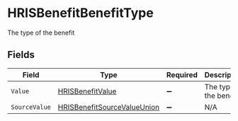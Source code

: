 # HRISBenefitBenefitType

The type of the benefit


## Fields

| Field                                                                                 | Type                                                                                  | Required                                                                              | Description                                                                           |
| ------------------------------------------------------------------------------------- | ------------------------------------------------------------------------------------- | ------------------------------------------------------------------------------------- | ------------------------------------------------------------------------------------- |
| `Value`                                                                               | [HRISBenefitValue](../../Models/Components/HRISBenefitValue.md)                       | :heavy_minus_sign:                                                                    | The type of the benefit                                                               |
| `SourceValue`                                                                         | [HRISBenefitSourceValueUnion](../../Models/Components/HRISBenefitSourceValueUnion.md) | :heavy_minus_sign:                                                                    | N/A                                                                                   |
